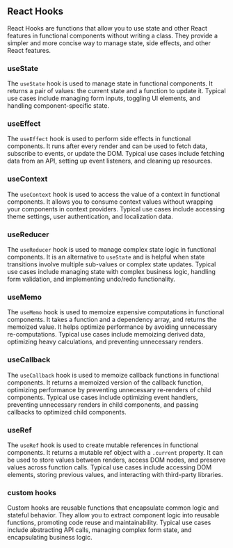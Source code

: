 ## React Hooks

React Hooks are functions that allow you to use state and other React features in functional components without writing a class. They provide a simpler and more concise way to manage state, side effects, and other React features.

### useState

The `useState` hook is used to manage state in functional components. It returns a pair of values: the current state and a function to update it. Typical use cases include managing form inputs, toggling UI elements, and handling component-specific state.

### useEffect

The `useEffect` hook is used to perform side effects in functional components. It runs after every render and can be used to fetch data, subscribe to events, or update the DOM. Typical use cases include fetching data from an API, setting up event listeners, and cleaning up resources.

### useContext

The `useContext` hook is used to access the value of a context in functional components. It allows you to consume context values without wrapping your components in context providers. Typical use cases include accessing theme settings, user authentication, and localization data.

### useReducer

The `useReducer` hook is used to manage complex state logic in functional components. It is an alternative to `useState` and is helpful when state transitions involve multiple sub-values or complex state updates. Typical use cases include managing state with complex business logic, handling form validation, and implementing undo/redo functionality.

### useMemo

The `useMemo` hook is used to memoize expensive computations in functional components. It takes a function and a dependency array, and returns the memoized value. It helps optimize performance by avoiding unnecessary re-computations. Typical use cases include memoizing derived data, optimizing heavy calculations, and preventing unnecessary renders.

### useCallback

The `useCallback` hook is used to memoize callback functions in functional components. It returns a memoized version of the callback function, optimizing performance by preventing unnecessary re-renders of child components. Typical use cases include optimizing event handlers, preventing unnecessary renders in child components, and passing callbacks to optimized child components.

### useRef

The `useRef` hook is used to create mutable references in functional components. It returns a mutable ref object with a `.current` property. It can be used to store values between renders, access DOM nodes, and preserve values across function calls. Typical use cases include accessing DOM elements, storing previous values, and interacting with third-party libraries.

### custom hooks

Custom hooks are reusable functions that encapsulate common logic and stateful behavior. They allow you to extract component logic into reusable functions, promoting code reuse and maintainability. Typical use cases include abstracting API calls, managing complex form state, and encapsulating business logic.
